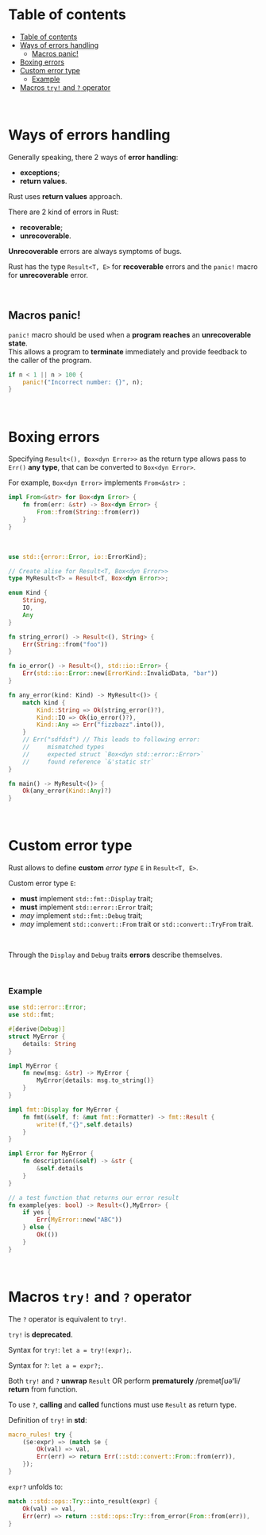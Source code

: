 # Table of contents
- [Table of contents](#table-of-contents)
- [Ways of errors handling](#ways-of-errors-handling)
  - [Macros panic!](#macros-panic)
- [Boxing errors](#boxing-errors)
- [Custom error type](#custom-error-type)
    - [Example](#example)
- [Macros `try!` and `?` operator](#macros-try-and--operator)

<br>

# Ways of errors handling
Generally speaking, there 2 ways of **error handling**: 
- **exceptions**; 
- **return values**. 

Rust uses **return values** approach. 

There are 2 kind of errors in Rust: 
- **recoverable**;
- **unrecoverable**. 

**Unrecoverable** errors are always symptoms of bugs.

Rust has the type `Result<T, E>` for **recoverable** errors and the `panic!` macro for **unrecoverable** error.

<br>

## Macros panic!
`panic!` macro should be used when a **program reaches** an **unrecoverable state**.<br>
This allows a program to **terminate** immediately and provide feedback to the caller of the program.<br>

```Rust
if n < 1 || n > 100 {
    panic!("Incorrect number: {}", n);
}
```

<br>

# Boxing errors
Specifying `Result<(), Box<dyn Error>>` as the return type allows pass to `Err()` **any type**, that can be converted to `Box<dyn Error>`.<br>

For example, `Box<dyn Error>` implements `From<&str> `:
```rust
impl From<&str> for Box<dyn Error> {
    fn from(err: &str) -> Box<dyn Error> {
        From::from(String::from(err))
    }
}
```

<br>

```rust
use std::{error::Error, io::ErrorKind};

// Create alise for Result<T, Box<dyn Error>>
type MyResult<T> = Result<T, Box<dyn Error>>;

enum Kind {
    String,
    IO,
    Any
}

fn string_error() -> Result<(), String> {
    Err(String::from("foo"))
}

fn io_error() -> Result<(), std::io::Error> {
    Err(std::io::Error::new(ErrorKind::InvalidData, "bar"))
}

fn any_error(kind: Kind) -> MyResult<()> {
    match kind {
        Kind::String => Ok(string_error()?),
        Kind::IO => Ok(io_error()?),
        Kind::Any => Err("fizzbazz".into()),
    }
    // Err("sdfdsf") // This leads to following error: 
    //     mismatched types
    //     expected struct `Box<dyn std::error::Error>`
    //     found reference `&'static str`
}

fn main() -> MyResult<()> {
    Ok(any_error(Kind::Any)?)
}
```

<br>

# Custom error type
Rust allows to define **custom** *error type* `E` in `Result<T, E>`.<br>

Custom error type `E`:
- **must** implement `std::fmt::Display` trait;
- **must** implement `std::error::Error` trait;
- *may* implement `std::fmt::Debug` trait;
- *may* implement `std::convert::From` trait or `std::convert::TryFrom` trait.

<br>

Through the `Display` and `Debug` traits **errors** describe themselves.

<br>

### Example
```Rust
use std::error::Error;
use std::fmt;

#[derive(Debug)]
struct MyError {
    details: String
}

impl MyError {
    fn new(msg: &str) -> MyError {
        MyError{details: msg.to_string()}
    }
}

impl fmt::Display for MyError {
    fn fmt(&self, f: &mut fmt::Formatter) -> fmt::Result {
        write!(f,"{}",self.details)
    }
}

impl Error for MyError {
    fn description(&self) -> &str {
        &self.details
    }
}

// a test function that returns our error result
fn example(yes: bool) -> Result<(),MyError> {
    if yes {
        Err(MyError::new("ABC"))
    } else {
        Ok(())
    }
}
```

<br>

# Macros `try!` and `?` operator
The `?` operator is equivalent to `try!`.<br>

`try!` is **deprecated**.<br>

Syntax for `try!`: `let a = try!(expr);`.<br>

Syntax for `?`: `let a = expr?;`.

Both `try!` and `?` **unwrap** `Result` OR perform **prematurely** /premətʃʊəʳli/ **return** from function.<br>

To use `?`, **calling** and **called** functions must use `Result` as return type.

Definition of `try!` in **std**:
```Rust
macro_rules! try {
    ($e:expr) => (match $e {
        Ok(val) => val,
        Err(err) => return Err(::std::convert::From::from(err)),
    });
}
```

``expr?`` unfolds to:
```Rust
match ::std::ops::Try::into_result(expr) {
    Ok(val) => val,
    Err(err) => return ::std::ops::Try::from_error(From::from(err)),
}
```